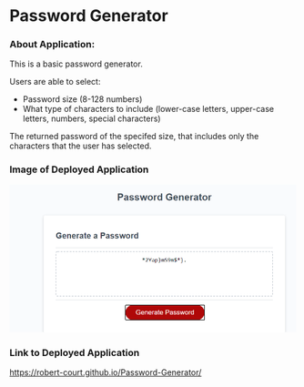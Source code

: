 # Password Generator

### About Application:
This is a basic password generator. 

Users are able to select:
* Password size (8-128 numbers)
* What type of characters to include (lower-case letters, upper-case letters, numbers, special characters)

The returned password of the specifed size, that includes only the characters that the user has selected.

### Image of Deployed Application
![Image of Application](https://github.com/Robert-Court/Password-Generator/blob/master/Password%20Generator%20Image.PNG)

### Link to Deployed Application
https://robert-court.github.io/Password-Generator/
